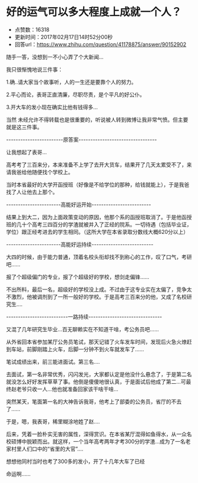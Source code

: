 # 好的运气可以多大程度上成就一个人？
- 点赞数：16318
- 更新时间：2017年02月17日14时52分00秒
- 回答url：https://www.zhihu.com/question/41178875/answer/90152902
<body>
 <p data-pid="3Lr56UpX">随手一答，没想到一不小心弄了个大新闻...</p>
 <p data-pid="5-d6Uf7L">我只很惭愧地说三件事：</p>
 <p data-pid="zYFhIpkm">1.确..请大家当个故事听，人的一生还是要靠个人的努力。</p>
 <p data-pid="bN8FllTM">2.平心而论，表哥正直清廉，尽职尽责，是个平凡的好公仆。</p>
 <p data-pid="hc0cDyaz">3.开大车的发小现在确实比他有钱得多...</p>
 <p data-pid="26GGI1M5">当然 未经允许不得转载也是很重要的，听说被人转到微博让我非常气愤。但主要就是这三件事。</p>
 <p data-pid="7z2Co0uc">------------------------原答案---------------------------------</p>
 <p data-pid="rcJa66fE">让我想起了表哥...</p>
 <p data-pid="Olr0vrHY">高考考了三百来分，本来准备不上学了去开大货车，结果开了几天太累受不了，来请我爸给他随便找个学校上。</p>
 <p data-pid="wofEGd8a">当时本省最好的大学开函授班（好像是不给学位的那种，给钱就能上），于是我爸找了人让他去上那个。</p>
 <p data-pid="WSEgwXz9">-----------------------高能好运开始-------------------------</p>
 <p data-pid="vXPlKJNI">结果上到大二，因为上面政策变动的原因，他那个系的函授班取消了。于是他函授班的几十个高考三四百分的学渣就被并入了正经的院系。一切待遇（包括毕业证，学位）跟正经考进去的学生相同。（这所大学在本省录取分数线大概620分以上）</p>
 <p data-pid="yYx27u8A">-----------------------高能好运持续--------------------------</p>
 <p data-pid="L2JHzlTk">大四的时候，由于能力普通，顶着名校头衔却找不到称心的工作，叹了口气，考研吧……</p>
 <p data-pid="cGGLdABb">报了个超级偏门的专业，报了个超级好的学校，想剑走偏锋……</p>
 <p data-pid="alsBVX3N">不出所料，最后一名，超级好的学校没上成。不过由于这专业实在太偏了，竞争太不激烈，他被调剂到了一所一般好的学校。于是高考三百来分的他，又成了名校研究生....</p>
 <p data-pid="02CMqF2A">--------------------------一路持续-------------------------------</p>
 <p data-pid="cmH8r4b1">又混了几年研究生毕业...百无聊赖实在不知道干啥，考公务员吧……</p>
 <p data-pid="knJRRWZG">从外省回本省参加某厅公务员笔试，那天记错了火车发车时间，发现后火急火燎赶到车站，前脚刚踏上火车，后脚一分钟不到火车就发车了……</p>
 <p data-pid="cyItaco_">笔试成绩出来，前三能进面试。第三名....</p>
 <p data-pid="ZTQKfQpn">去面试，第一名非常优秀，闪闪发光，大家都认定是他没什么悬念了，于是第二名就没怎么好好发挥草草了事。他倒是傻傻地很认真，于是面试后他成了第二...可最终赵老爷只收一人...他也就准备回家该干啥干啥...</p>
 <p data-pid="CyJNneF3">突然某天，笔面第一名的大神告诉我哥，他考上了部委的公务员，省厅的不去了……</p>
 <p data-pid="NfH2xnT0">于是，嗯，我表哥，稀里糊涂地姓了赵....</p>
 <p data-pid="P7fYI1C-">后来，凭着一脸朴实无害的属性，深得赏识。在本省某厅混得如鱼得水，从一众名校硕博中脱颖而出。就这样，一个当年高考两年才考300分的学渣...成为了一名老家村里人们口中的“省里的大官”....</p>
 <p data-pid="W2YN9HUu">想想他同村当时也考了300多的发小，开了十几年大车了已经</p>
 <p data-pid="4M6lBtD3">命运啊……</p>
</body>